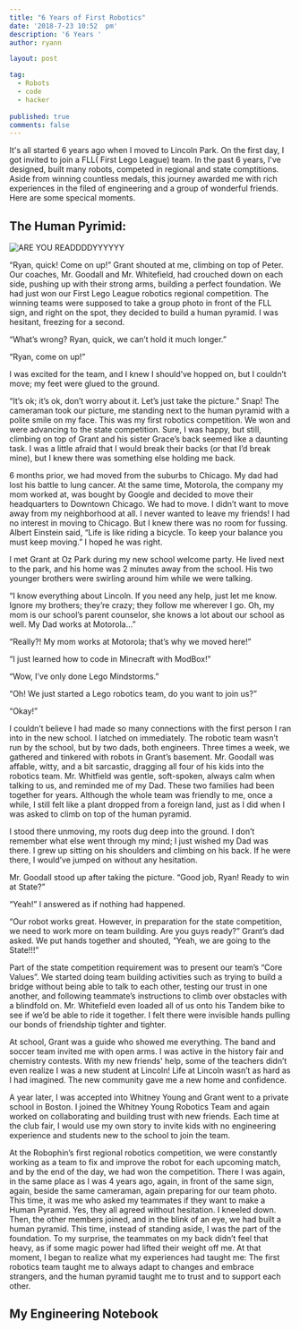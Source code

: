 ```yaml
---
title: "6 Years of First Robotics"
date: '2018-7-23 10:52	pm'
description: '6 Years '
author: ryann	

layout: post

tag:
  - Robots
  - code
  - hacker
  
published: true
comments: false
---
```


<span class="drop-cap">I</span>t's all started 6 years ago when I moved to Lincoln Park. On the first day, I got invited to join a FLL( First Lego League) team. In the past 6 years, I've designed, built many robots, competed in regional and state comptitions. Aside from winning countless medals, this journey awarded me with rich experiences in the filed of engineering and a group of wonderful friends. Here are some specical moments. 



## The Human Pyrimid:

![ARE YOU READDDDYYYYYY](https://x-ry.github.io/assets/images/posts/DSC_0117.JPG)


“Ryan, quick! Come on up!” Grant shouted at me, climbing on top of Peter. Our coaches, Mr. Goodall and Mr. Whitefield, had crouched down on each side, pushing up with their strong arms, building a perfect foundation. We had just won our First Lego League robotics regional competition. The winning teams were supposed to take a group photo in front of the FLL sign, and right on the spot, they decided to build a human pyramid. I was hesitant, freezing for a second. 
  
“What’s wrong? Ryan, quick, we can’t hold it much longer.”

“Ryan, come on up!”

I was excited for the team, and I knew I should’ve hopped on, but I couldn’t move; my feet were glued to the ground.

“It’s ok; it’s ok, don’t worry about it. Let’s just take the picture.”
Snap! The cameraman took our picture, me standing next to the human pyramid with a polite smile on my face. This was my first robotics competition. We won and were advancing to the state competition. Sure, I was happy, but still, climbing on top of Grant and his sister Grace’s back seemed like a daunting task. I was a little afraid that I would break their backs (or that I’d break mine), but I knew there was something else holding me back.

6 months prior, we had moved from the suburbs to Chicago. My dad had lost his battle to lung cancer. At the same time, Motorola, the company my mom worked at, was bought by Google and decided to move their headquarters to Downtown Chicago. We had to move.
I didn’t want to move away from my neighborhood at all. I never wanted to leave my friends! I had no interest in moving to Chicago. But I knew there was no room for fussing. Albert Einstein said, “Life is like riding a bicycle. To keep your balance you must keep moving.” I hoped he was right.

I met Grant at Oz Park during my new school welcome party. He lived next to the park, and his home was 2 minutes away from the school. His two younger brothers were swirling around him while we were talking.

“I know everything about Lincoln. If you need any help, just let me know. Ignore my brothers; they’re crazy; they follow me wherever I go. Oh, my mom is our school’s parent counselor, she knows a lot about our school as well. My Dad works at Motorola…”

“Really?! My mom works at Motorola; that’s why we moved here!”

“I just learned how to code in Minecraft with ModBox!” 

“Wow, I’ve only done Lego Mindstorms.”

“Oh! We just started a Lego robotics team, do you want to join us?”

“Okay!”

I couldn’t believe I had made so many connections with the first person I ran into in the new school. I latched on immediately.
The robotic team wasn’t run by the school, but by two dads, both engineers. Three times a week, we gathered and tinkered with robots in Grant’s basement. Mr. Goodall was affable, witty, and a bit sarcastic, dragging all four of his kids into the robotics team. Mr. Whitfield was gentle, soft-spoken, always calm when talking to us, and reminded me of my Dad. These two families had been together for years. Although the whole team was friendly to me, once a while, I still felt like a plant dropped from a foreign land, just as I did when I was asked to climb on top of the human pyramid.

I stood there unmoving, my roots dug deep into the ground. I don’t remember what else went through my mind; I just wished my Dad was there. I grew up sitting on his shoulders and climbing on his back. If he were there, I would’ve jumped on without any hesitation. 

Mr. Goodall stood up after taking the picture. “Good job, Ryan! Ready to win at State?”

“Yeah!” I answered as if nothing had happened. 

“Our robot works great. However, in preparation for the state competition, we need to work more on team building. Are you guys ready?” Grant’s dad asked. We put hands together and shouted, “Yeah, we are going to the State!!!” 


Part of the state competition requirement was to present our team’s “Core Values”. We started doing team building activities such as trying to build a bridge without being able to talk to each other, testing our trust in one another, and following teammate’s instructions to climb over obstacles with a blindfold on. Mr. Whitefield even loaded all of us onto his Tandem bike to see if we’d be able to ride it together. I felt there were invisible hands pulling our bonds of friendship tighter and tighter.  

At school, Grant was a guide who showed me everything. The band and soccer team invited me with open arms. I was active in the history fair and chemistry contests. With my new friends' help, some of the teachers didn’t even realize I was a new student at Lincoln! Life at Lincoln wasn’t as hard as I had imagined. The new community gave me a new home and confidence.

A year later, I was accepted into Whitney Young and Grant went to a private school in Boston. I joined the Whitney Young Robotics 
Team and again worked on collaborating and building trust with new friends. Each time at the club fair, I would use my own story to invite kids with no engineering experience and students new to the school to join the team. 

At the Robophin’s first regional robotics competition, we were constantly working as a team to fix and improve the robot for each upcoming match, and by the end of the day, we had won the competition. There I was again, in the same place as I was 4 years ago, again, in front of the same sign, again, beside the same cameraman, again preparing for our team photo. This time, it was me who asked my teammates if they want to make a Human Pyramid. Yes, they all agreed without hesitation. I kneeled down. Then, the other members joined, and in the blink of an eye, we had built a human pyramid. This time, instead of standing aside, I was the part of the foundation. To my surprise, the teammates on my back didn’t feel that heavy, as if some magic power had lifted their weight off me. At that moment, I began to realize what my experiences had taught me: The first robotics team taught me to always adapt to changes and embrace strangers, and the human pyramid taught me to trust and to support each other. 

## My Engineering Notebook

